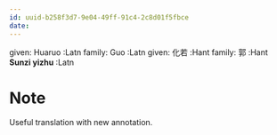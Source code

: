 ```yaml
---
id: uuid-b258f3d7-9e04-49ff-91c4-2c8d01f5fbce
date: 
---
```


given: Huaruo  :Latn
family: Guo :Latn
given: 化若 :Hant
family: 郭 :Hant
**Sunzi yizhu** :Latn
# Note
Useful translation with new annotation.